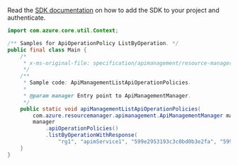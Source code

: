 Read the [SDK documentation](https://github.com/Azure/azure-sdk-for-java/blob/azure-resourcemanager-apimanagement_1.0.0-beta.3/sdk/apimanagement/azure-resourcemanager-apimanagement/README.md) on how to add the SDK to your project and authenticate.

```java
import com.azure.core.util.Context;

/** Samples for ApiOperationPolicy ListByOperation. */
public final class Main {
    /*
     * x-ms-original-file: specification/apimanagement/resource-manager/Microsoft.ApiManagement/stable/2021-08-01/examples/ApiManagementListApiOperationPolicies.json
     */
    /**
     * Sample code: ApiManagementListApiOperationPolicies.
     *
     * @param manager Entry point to ApiManagementManager.
     */
    public static void apiManagementListApiOperationPolicies(
        com.azure.resourcemanager.apimanagement.ApiManagementManager manager) {
        manager
            .apiOperationPolicies()
            .listByOperationWithResponse(
                "rg1", "apimService1", "599e2953193c3c0bd0b3e2fa", "599e29ab193c3c0bd0b3e2fb", Context.NONE);
    }
}
```
